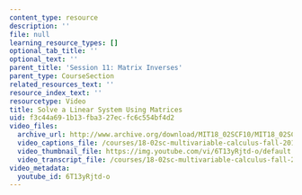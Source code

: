 ```yaml
---
content_type: resource
description: ''
file: null
learning_resource_types: []
optional_tab_title: ''
optional_text: ''
parent_title: 'Session 11: Matrix Inverses'
parent_type: CourseSection
related_resources_text: ''
resource_index_text: ''
resourcetype: Video
title: Solve a Linear System Using Matrices
uid: f3c44a69-1b13-fba3-27ec-fc6c554bf4d2
video_files:
  archive_url: http://www.archive.org/download/MIT18_02SCF10/MIT18_02SCF10Rec_09_300k.mp4
  video_captions_file: /courses/18-02sc-multivariable-calculus-fall-2010/adbca1ffa6f256e689a17e71b0a68418_6T13yRjtd-o.vtt
  video_thumbnail_file: https://img.youtube.com/vi/6T13yRjtd-o/default.jpg
  video_transcript_file: /courses/18-02sc-multivariable-calculus-fall-2010/5fb58f7fba148f321ba30c44319bde06_6T13yRjtd-o.pdf
video_metadata:
  youtube_id: 6T13yRjtd-o
---
```

